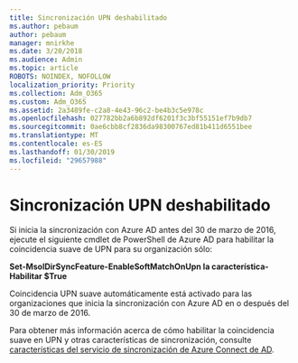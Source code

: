 ```yaml
---
title: Sincronización UPN deshabilitado
ms.author: pebaum
author: pebaum
manager: mnirkhe
ms.date: 3/20/2018
ms.audience: Admin
ms.topic: article
ROBOTS: NOINDEX, NOFOLLOW
localization_priority: Priority
ms.collection: Adm_O365
ms.custom: Adm_O365
ms.assetid: 2a3489fe-c2a8-4e43-96c2-be4b3c5e978c
ms.openlocfilehash: 027782bb2a6b892df6201f3c3bf55151ef7b9db7
ms.sourcegitcommit: 0ae6cbb8cf2836da98300767ed81b411d6551bee
ms.translationtype: MT
ms.contentlocale: es-ES
ms.lasthandoff: 01/30/2019
ms.locfileid: "29657988"
---
```

# <a name="upn-sync-disabled"></a>Sincronización UPN deshabilitado

Si inicia la sincronización con Azure AD antes del 30 de marzo de 2016, ejecute el siguiente cmdlet de PowerShell de Azure AD para habilitar la coincidencia suave de UPN para su organización sólo:
  
 **Set-MsolDirSyncFeature-EnableSoftMatchOnUpn la característica-Habilitar $True**
  
Coincidencia UPN suave automáticamente está activado para las organizaciones que inicia la sincronización con Azure AD en o después del 30 de marzo de 2016.
  
Para obtener más información acerca de cómo habilitar la coincidencia suave en UPN y otras características de sincronización, consulte [características del servicio de sincronización de Azure Connect de AD](https://docs.microsoft.com/azure/active-directory/connect/active-directory-aadconnectsyncservice-features).
  

